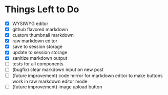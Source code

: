 # Things Left to Do

- [X] WYSIWYG editor
- [X] github flavored markdown
- [X] custom thumbnail markdown
- [X] raw markdown editor
- [X] save to session storage
- [X] update to session storage
- [X] sanitize markdown output
- [ ] tests for all components
- [ ] (bugfix) clear markdown input on new post
- [ ] (future improvement) code mirror for markdown editor to make buttons work in raw markdown editor mode
- [ ] (future improvement) image upload button
